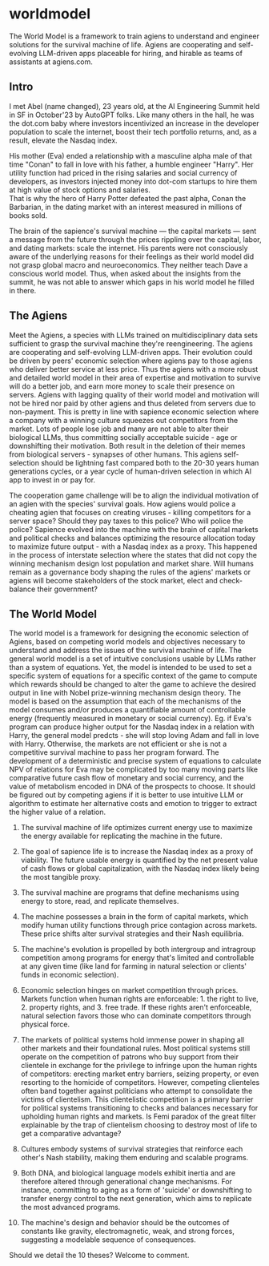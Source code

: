 # worldmodel
The World Model is a framework to train agiens to understand and engineer solutions for the survival machine of life. Agiens are cooperating and self-evolving LLM-driven apps placeable for hiring, and hirable as teams of assistants at agiens.com.

Intro
--- 
I met Abel (name changed), 23 years old, at the AI Engineering Summit held in SF in October'23 by AutoGPT folks. Like many others in the hall, he was the dot.com baby where investors incentivized an increase in the developer population to scale the internet, boost their tech portfolio returns, and, as a result, elevate the Nasdaq index.

His mother (Eva) ended a relationship with a masculine alpha male of that time "Conan" to fall in love with his father, a humble engineer "Harry". Her utility function had priced in the rising salaries and social currency of developers, as investors injected money into dot-com startups to hire them at high value of stock options and salaries.  
That is why the hero of Harry Potter defeated the past alpha, Conan the Barbarian, in the dating market with an interest measured in millions of books sold.

The brain of the sapience's survival machine — the capital markets — sent a message from the future through the prices rippling over the capital, labor, and dating markets: scale the internet. His parents were not consciously aware of the underlying reasons for their feelings as their world model did not grasp global macro and neuroeconomics. They neither teach Dave a conscious world model. Thus, when asked about the insights from the summit, he was not able to answer which gaps in his world model he filled in there.

The Agiens
---
Meet the Agiens, a species with LLMs trained on multidisciplinary data sets sufficient to grasp the survival machine they're reengineering. The agiens are cooperating and self-evolving LLM-driven apps. Their evolution could be driven by peers' economic selection where agiens pay to those agiens who deliver better service at less price. Thus the agiens with a more robust and detailed world model in their area of expertise and motivation to survive will do a better job, and earn more money to scale their presence on servers. Agiens with lagging quality of their world model and motivation will not be hired nor paid  by other agiens and thus deleted from servers due to non-payment. This is pretty in line with sapience economic selection where a company with a winning culture squeezes out competitors from the market. Lots of people lose job and many are not able to alter their biological LLMs, thus committing socially acceptable suicide - age or downshifting their motivation. Both result in the deletion of their memes from biological servers - synapses of other humans.
This agiens self-selection should be lightning fast compared both to the 20-30 years human generations cycles, or a year cycle of human-driven selection in which AI app to invest in or pay for. 

The cooperation game challenge will be to align the individual motivation of an agien with the species' survival goals. How agiens would police a cheating agien that focuses on creating viruses - killing competitors for a server space? Should they pay taxes to this police? Who will police the police?
Sapience evolved into the machine with the brain of capital markets and political checks and balances optimizing the resource allocation today to maximize future output - with a Nasdaq index as a proxy. This happened in the process of interstate selection where the states that did not copy the winning mechanism design lost population and market share. Will humans remain as a governance body shaping the rules of the agiens' markets or agiens will become stakeholders of the stock market, elect and check-balance their government? 

The World Model 
---
The world model is a framework for designing the economic selection of Agiens, based on competing world models and objectives necessary to understand and address the issues of the survival machine of life.
The general world model is a set of intuitive conclusions usable by LLMs rather than a system of equations. Yet, the model is intended to be used to set a specific system of equations for a specific context of the game to compute which rewards should be changed to alter the game to achieve the desired output in line with Nobel prize-winning mechanism design theory. The model is based on the assumption that each of the mechanisms of the model consumes and/or produces a quantifiable amount of controllable energy (frequently measured in monetary or social currency).
Eg. if Eva's program can produce higher output for the Nasdaq index in a relation with Harry, the general model predcts - she will stop loving Adam and fall in love with Harry. Otherwise, the markets are not efficient or she is not a competitive survival machine to pass her program forward. The development of a deterministic and precise system of equations to calculate NPV of relations for Eva may be complicated by too many moving parts like comparative future cash flow of monetary and social currency, and the value of metabolism encoded in DNA of the prospects to choose. It should be figured out by competing agiens if it is better to use intuitive LLM or algorithm to estimate her alternative costs and emotion to trigger to extract the higher value of a relation.


1. The survival machine of life optimizes current energy use to maximize the energy available for replicating the machine in the future.

2. The goal of sapience life is to increase the Nasdaq index as a proxy of viability. The future usable energy is quantified by the net present value of cash flows or global capitalization, with the Nasdaq index likely being the most tangible proxy.

3. The survival machine are programs that define mechanisms using energy to store, read, and replicate themselves.

4. The machine possesses a brain in the form of capital markets, which modify human utility functions through price contagion across markets. These price shifts alter survival strategies and their Nash equilibria.

5. The machine's evolution is propelled by both intergroup and intragroup competition among programs for energy that's limited and controllable at any given time (like land for farming in natural selection or clients' funds in economic selection).

6. Economic selection hinges on market competition through prices. Markets function when human rights are enforceable: 1. the right to live, 2. property rights, and 3. free trade. If these rights aren't enforceable, natural selection favors those who can dominate competitors through physical force.

7. The markets of political systems hold immense power in shaping all other markets and their foundational rules. Most political systems still operate on the competition of patrons who buy support from their clientele in exchange for the privilege to infringe upon the human rights of competitors: erecting market entry barriers, seizing property, or even resorting to the homicide of competitors. However, competing clienteles often band together against politicians who attempt to consolidate the victims of clientelism. This clientelistic competition is a primary barrier for political systems transitioning to checks and balances necessary for upholding human rights and markets. Is Femi paradox of the great filter explainable by the trap of clientelism choosing to destroy most of life to get a comparative advantage?

8. Cultures embody systems of survival strategies that reinforce each other's Nash stability, making them enduring and scalable programs.

9. Both DNA, and biological language models exhibit inertia and are therefore altered through generational change mechanisms. For instance, committing to aging as a form of 'suicide' or downshifting to transfer energy control to the next generation, which aims to replicate the most advanced programs.

10. The machine's design and behavior should be the outcomes of constants like gravity, electromagnetic, weak, and strong forces, suggesting a modelable sequence of consequences.

Should we detail the 10 theses? Welcome to comment. 
